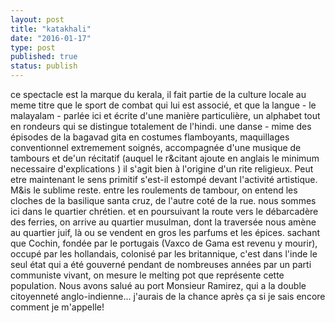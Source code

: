 ```yaml
---
layout: post
title: "katakhali"
date: "2016-01-17"
type: post
published: true
status: publish
---
```


ce spectacle est la marque du kerala, il fait partie de la culture locale au meme titre que le sport de combat qui lui est associé, et que la langue - le malayalam - parlée ici et écrite d'une manière particulière, un alphabet tout en rondeurs qui se distingue totalement de l'hindi. une danse - mime des épisodes de la bagavad gita en costumes flamboyants, maquillages conventionnel extremement soignés, accompagnée d'une musique de tambours et de'un récitatif (auquel le r&citant ajoute en anglais le minimum necessaire d'explications ) il s'agit bien à l'origine d'un rite religieux. Peut etre maintenant le sens primitif s'est-il estompé devant l'activité artistique. M&is le sublime reste. entre les roulements de tambour, on entend les cloches de la basilique santa cruz, de l'autre coté de la rue. nous sommes ici dans le quartier chrétien. et en poursuivant la route vers le débarcadère des ferries, on arrive au quartier musulman, dont la traversée nous amène au quartier juif, là ou se vendent en gros les parfums et les épices. sachant que Cochin, fondée par le portugais (Vaxco de Gama est revenu y mourir), occupé par les hollandais, colonisé par les britannique, c'est dans l'inde le seul état qui a été gouverné pendant de nombreuses années par un parti communiste vivant, on mesure le melting pot que représente cette population. Nous avons salué au port Monsieur Ramirez, qui a la double citoyenneté anglo-indienne... j'aurais de la chance après ça si je sais encore comment je m'appelle!
